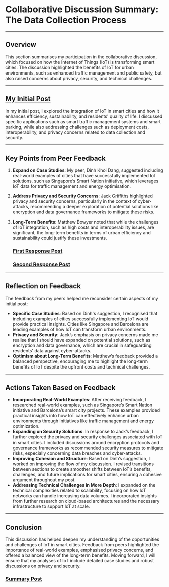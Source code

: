 # Collaborative Discussion Summary: The Data Collection Process

---

## Overview
This section summarises my participation in the collaborative discussion, which focused on how the Internet of Things (IoT) is transforming smart cities. The discussion highlighted the benefits of IoT for urban environments, such as enhanced traffic management and public safety, but also raised concerns about privacy, security, and technical challenges.

---

## [My Initial Post](../Collaborative_Discussion_1/Posts/initial-post.md)

In my initial post, I explored the integration of IoT in smart cities and how it enhances efficiency, sustainability, and residents' quality of life. I discussed specific applications such as smart traffic management systems and smart parking, while also addressing challenges such as deployment costs, interoperability, and privacy concerns related to data collection and security.

---

## Key Points from Peer Feedback
1. **Expand on Case Studies**: My peer, Dinh Khoi Dang, suggested including real-world examples of cities that have successfully implemented IoT solutions, such as Singapore’s Smart Nation initiative, which leverages IoT data for traffic management and energy optimisation.

2. **Address Privacy and Security Concerns**: Jack Griffiths highlighted privacy and security concerns, particularly in the context of cyber-attacks, recommending a deeper exploration of potential solutions like encryption and data governance frameworks to mitigate these risks.

3. **Long-Term Benefits**: Matthew Bowyer noted that while the challenges of IoT integration, such as high costs and interoperability issues, are significant, the long-term benefits in terms of urban efficiency and sustainability could justify these investments.

   ### [First Response Post](../Collaborative_Discussion_1/Posts/peer-response1.md)

   ### [Second Response Post](../Collaborative_Discussion_1/Posts/peer-response2.md)

---

## Reflection on Feedback
The feedback from my peers helped me reconsider certain aspects of my initial post:
- **Specific Case Studies**: Based on Dinh's suggestion, I recognised that including examples of cities successfully implementing IoT would provide practical insights. Cities like Singapore and Barcelona are leading examples of how IoT can transform urban environments.
- **Privacy and Security**: Jack’s emphasis on privacy concerns made me realise that I should have expanded on potential solutions, such as encryption and data governance, which are crucial in safeguarding residents' data against cyber-attacks.
- **Optimism about Long-Term Benefits**: Matthew’s feedback provided a balanced perspective, encouraging me to highlight the long-term benefits of IoT despite the upfront costs and technical challenges.

---

## Actions Taken Based on Feedback

- **Incorporating Real-World Examples**: After receiving feedback, I researched real-world examples, such as Singapore’s Smart Nation initiative and Barcelona’s smart city projects. These examples provided practical insights into how IoT can effectively enhance urban environments through initiatives like traffic management and energy optimization.
- **Expanding on Security Solutions**: In response to Jack’s feedback, I further explored the privacy and security challenges associated with IoT in smart cities. I included discussions around encryption protocols and governance frameworks as recommended security measures to mitigate risks, especially concerning data breaches and cyber-attacks.
- **Improving Cohesion and Structure**: Based on Dinh’s suggestion, I worked on improving the flow of my discussion. I revised transitions between sections to create smoother shifts between IoT’s benefits, challenges, and future implications for smart cities, ensuring a cohesive argument throughout my post.
- **Addressing Technical Challenges in More Depth**: I expanded on the technical complexities related to scalability, focusing on how IoT networks can handle increasing data volumes. I incorporated insights from further research on cloud-based architectures and the necessary infrastructure to support IoT at scale.

---

## Conclusion
This discussion has helped deepen my understanding of the opportunities and challenges of IoT in smart cities. Feedback from peers highlighted the importance of real-world examples, emphasised privacy concerns, and offered a balanced view of the long-term benefits. Moving forward, I will ensure that my analyses of IoT include detailed case studies and robust discussions on privacy and security.

### [Summary Post](../Collaborative_Discussion_1/Posts/summary-post.md)
